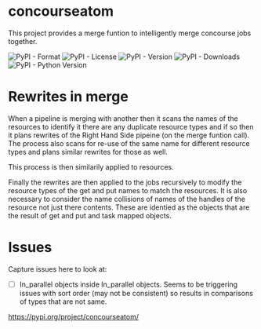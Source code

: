 # concourseatom

This project provides a merge funtion to intelligently merge concourse jobs together.

![PyPI - Format](https://img.shields.io/pypi/format/concourseatom)
![PyPI - License](https://img.shields.io/pypi/l/concourseatom)
![PyPI - Version](https://img.shields.io/pypi/v/concourseatom)
![PyPI - Downloads](https://img.shields.io/pypi/dm/concourseatom)
![PyPI - Python Version](https://img.shields.io/pypi/pyversions/concourseatom)


# Rewrites in merge

When a pipeline is merging with another then it scans the names of the resources to identify it there are any duplicate resource types and if so then it plans rewrites of the Right Hand Side pipeine (on the merge funtion call). The process also scans for re-use of the same name for different resource types and plans similar rewrites for those as well.

This process is then similarily applied to resources.

Finally the rewrites are then applied to the jobs recursively to modify the resource types of the get and put names to match the resources.
It is also necessary to consider the name collisions of names of the handles of the resource not just there contents. These are identied as the objects that are the result of get and put and task mapped objects.


# Issues

Capture issues here to look at:

* [ ] In_parallel objects inside In_parallel objects. Seems to be triggering issues with sort order (may not be consistent) so results in comparisons of types that are not same.


https://pypi.org/project/concourseatom/
